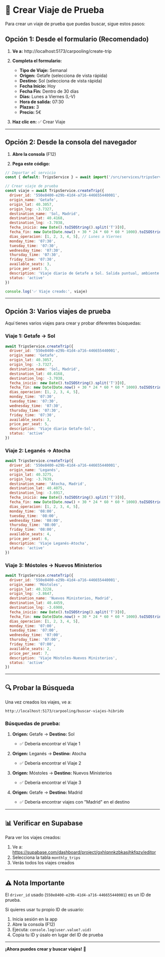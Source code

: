 # 🚗 Crear Viaje de Prueba

Para crear un viaje de prueba que puedas buscar, sigue estos pasos:

## Opción 1: Desde el formulario (Recomendado)

1. **Ve a:** http://localhost:5173/carpooling/create-trip

2. **Completa el formulario:**
   - **Tipo de Viaje:** Semanal
   - **Origen:** Getafe (selecciona de vista rápida)
   - **Destino:** Sol (selecciona de vista rápida)
   - **Fecha Inicio:** Hoy
   - **Fecha Fin:** Dentro de 30 días
   - **Días:** Lunes a Viernes (L-V)
   - **Hora de salida:** 07:30
   - **Plazas:** 3
   - **Precio:** 5€

3. **Haz clic en:** ✅ Crear Viaje

---

## Opción 2: Desde la consola del navegador

1. **Abre la consola** (F12)

2. **Pega este código:**

```javascript
// Importar el servicio
const { default: TripsService } = await import('/src/services/tripsServiceSimple.ts')

// Crear viaje de prueba
const viaje = await TripsService.createTrip({
  driver_id: '550e8400-e29b-41d4-a716-446655440001',
  origin_name: 'Getafe',
  origin_lat: 40.3057,
  origin_lng: -3.7327,
  destination_name: 'Sol, Madrid',
  destination_lat: 40.4168,
  destination_lng: -3.7038,
  fecha_inicio: new Date().toISOString().split('T')[0],
  fecha_fin: new Date(Date.now() + 30 * 24 * 60 * 60 * 1000).toISOString().split('T')[0],
  dias_operacion: [1, 2, 3, 4, 5], // Lunes a Viernes
  monday_time: '07:30',
  tuesday_time: '07:30',
  wednesday_time: '07:30',
  thursday_time: '07:30',
  friday_time: '07:30',
  available_seats: 3,
  price_per_seat: 5,
  description: 'Viaje diario de Getafe a Sol. Salida puntual, ambiente tranquilo.',
  status: 'active'
})

console.log('✅ Viaje creado:', viaje)
```

---

## Opción 3: Varios viajes de prueba

Aquí tienes varios viajes para crear y probar diferentes búsquedas:

### Viaje 1: Getafe → Sol
```javascript
await TripsService.createTrip({
  driver_id: '550e8400-e29b-41d4-a716-446655440001',
  origin_name: 'Getafe',
  origin_lat: 40.3057,
  origin_lng: -3.7327,
  destination_name: 'Sol, Madrid',
  destination_lat: 40.4168,
  destination_lng: -3.7038,
  fecha_inicio: new Date().toISOString().split('T')[0],
  fecha_fin: new Date(Date.now() + 30 * 24 * 60 * 60 * 1000).toISOString().split('T')[0],
  dias_operacion: [1, 2, 3, 4, 5],
  monday_time: '07:30',
  tuesday_time: '07:30',
  wednesday_time: '07:30',
  thursday_time: '07:30',
  friday_time: '07:30',
  available_seats: 3,
  price_per_seat: 5,
  description: 'Viaje diario Getafe-Sol',
  status: 'active'
})
```

### Viaje 2: Leganés → Atocha
```javascript
await TripsService.createTrip({
  driver_id: '550e8400-e29b-41d4-a716-446655440001',
  origin_name: 'Leganés',
  origin_lat: 40.3275,
  origin_lng: -3.7639,
  destination_name: 'Atocha, Madrid',
  destination_lat: 40.4075,
  destination_lng: -3.6917,
  fecha_inicio: new Date().toISOString().split('T')[0],
  fecha_fin: new Date(Date.now() + 30 * 24 * 60 * 60 * 1000).toISOString().split('T')[0],
  dias_operacion: [1, 2, 3, 4, 5],
  monday_time: '08:00',
  tuesday_time: '08:00',
  wednesday_time: '08:00',
  thursday_time: '08:00',
  friday_time: '08:00',
  available_seats: 4,
  price_per_seat: 6,
  description: 'Viaje Leganés-Atocha',
  status: 'active'
})
```

### Viaje 3: Móstoles → Nuevos Ministerios
```javascript
await TripsService.createTrip({
  driver_id: '550e8400-e29b-41d4-a716-446655440001',
  origin_name: 'Móstoles',
  origin_lat: 40.3228,
  origin_lng: -3.8647,
  destination_name: 'Nuevos Ministerios, Madrid',
  destination_lat: 40.4459,
  destination_lng: -3.6900,
  fecha_inicio: new Date().toISOString().split('T')[0],
  fecha_fin: new Date(Date.now() + 30 * 24 * 60 * 60 * 1000).toISOString().split('T')[0],
  dias_operacion: [1, 2, 3, 4, 5],
  monday_time: '07:00',
  tuesday_time: '07:00',
  wednesday_time: '07:00',
  thursday_time: '07:00',
  friday_time: '07:00',
  available_seats: 2,
  price_per_seat: 7,
  description: 'Viaje Móstoles-Nuevos Ministerios',
  status: 'active'
})
```

---

## 🔍 Probar la Búsqueda

Una vez creados los viajes, ve a:
```
http://localhost:5173/carpooling/buscar-viajes-hibrido
```

### Búsquedas de prueba:

1. **Origen:** Getafe → **Destino:** Sol
   - ✅ Debería encontrar el Viaje 1

2. **Origen:** Leganés → **Destino:** Atocha
   - ✅ Debería encontrar el Viaje 2

3. **Origen:** Móstoles → **Destino:** Nuevos Ministerios
   - ✅ Debería encontrar el Viaje 3

4. **Origen:** Getafe → **Destino:** Madrid
   - ✅ Debería encontrar viajes con "Madrid" en el destino

---

## 📊 Verificar en Supabase

Para ver los viajes creados:

1. Ve a: https://supabase.com/dashboard/project/gxhlqnnkzbkasjhkfqzv/editor
2. Selecciona la tabla `monthly_trips`
3. Verás todos los viajes creados

---

## ⚠️ Nota Importante

El `driver_id` usado (`550e8400-e29b-41d4-a716-446655440001`) es un ID de prueba.

Si quieres usar tu propio ID de usuario:
1. Inicia sesión en la app
2. Abre la consola (F12)
3. Ejecuta: `console.log(user.value?.uid)`
4. Copia tu ID y úsalo en lugar del ID de prueba

---

**¡Ahora puedes crear y buscar viajes!** 🎉


